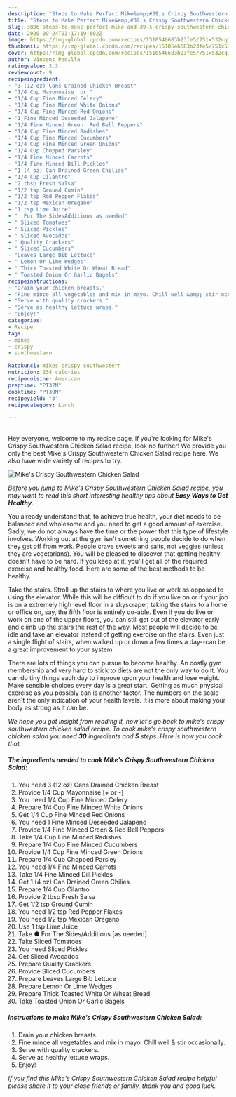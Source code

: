 ```yaml
---
description: "Steps to Make Perfect Mike&amp;#39;s Crispy Southwestern Chicken Salad"
title: "Steps to Make Perfect Mike&amp;#39;s Crispy Southwestern Chicken Salad"
slug: 3896-steps-to-make-perfect-mike-and-39-s-crispy-southwestern-chicken-salad
date: 2020-09-24T03:17:19.602Z
image: https://img-global.cpcdn.com/recipes/1510546683b23fe5/751x532cq70/mikes-crispy-southwestern-chicken-salad-recipe-main-photo.jpg
thumbnail: https://img-global.cpcdn.com/recipes/1510546683b23fe5/751x532cq70/mikes-crispy-southwestern-chicken-salad-recipe-main-photo.jpg
cover: https://img-global.cpcdn.com/recipes/1510546683b23fe5/751x532cq70/mikes-crispy-southwestern-chicken-salad-recipe-main-photo.jpg
author: Vincent Padilla
ratingvalue: 3.3
reviewcount: 9
recipeingredient:
- "3 (12 oz) Cans Drained Chicken Breast"
- "1/4 Cup Mayonnaise  or "
- "1/4 Cup Fine Minced Celery"
- "1/4 Cup Fine Minced White Onions"
- "1/4 Cup Fine Minced Red Onions"
- "1 Fine Minced Deseeded Jalapeno"
- "1/4 Fine Minced Green  Red Bell Peppers"
- "1/4 Cup Fine Minced Radishes"
- "1/4 Cup Fine Minced Cucumbers"
- "1/4 Cup Fine Minced Green Onions"
- "1/4 Cup Chopped Parsley"
- "1/4 Fine Minced Carrots"
- "1/4 Fine Minced Dill Pickles"
- "1 (4 oz) Can Drained Green Chilies"
- "1/4 Cup Cilantro"
- "2 tbsp Fresh Salsa"
- "1/2 tsp Ground Cumin"
- "1/2 tsp Red Pepper Flakes"
- "1/2 tsp Mexican Oregano"
- "1 tsp Lime Juice"
- "  For The SidesAdditions as needed"
- " Sliced Tomatoes"
- " Sliced Pickles"
- " Sliced Avocados"
- " Quality Crackers"
- " Sliced Cucumbers"
- "Leaves Large Bib Lettuce"
- " Lemon Or Lime Wedges"
- " Thick Toasted White Or Wheat Bread"
- " Toasted Onion Or Garlic Bagels"
recipeinstructions:
- "Drain your chicken breasts."
- "Fine mince all vegetables and mix in mayo. Chill well &amp; stir occasionally."
- "Serve with quality crackers."
- "Serve as healthy lettuce wraps."
- "Enjoy!"
categories:
- Recipe
tags:
- mikes
- crispy
- southwestern

katakunci: mikes crispy southwestern 
nutrition: 234 calories
recipecuisine: American
preptime: "PT32M"
cooktime: "PT39M"
recipeyield: "3"
recipecategory: Lunch

---
```

<br>
Hey everyone, welcome to my recipe page, if you're looking for Mike&#39;s Crispy Southwestern Chicken Salad recipe, look no further! We provide you only the best Mike&#39;s Crispy Southwestern Chicken Salad recipe here. We also have wide variety of recipes to try.
<br>


![Mike&#39;s Crispy Southwestern Chicken Salad](https://img-global.cpcdn.com/recipes/1510546683b23fe5/751x532cq70/mikes-crispy-southwestern-chicken-salad-recipe-main-photo.jpg)

<i>Before you jump to Mike&#39;s Crispy Southwestern Chicken Salad recipe, you may want to read this short interesting healthy tips about <strong>Easy Ways to Get Healthy</strong>.</i>

You already understand that, to achieve true health, your diet needs to be balanced and wholesome and you need to get a good amount of exercise. Sadly, we do not always have the time or the power that this type of lifestyle involves. Working out at the gym isn't something people decide to do when they get off from work. People crave sweets and salts, not veggies (unless they are vegetarians). You will be pleased to discover that getting healthy doesn't have to be hard. If you keep at it, you'll get all of the required exercise and healthy food. Here are some of the best methods to be healthy.

Take the stairs. Stroll up the stairs to where you live or work as opposed to using the elevator. While this will be difficult to do if you live on or if your job is on a extremely high level floor in a skyscraper, taking the stairs to a home or office on, say, the fifth floor is entirely do-able. Even if you do live or work on one of the upper floors, you can still get out of the elevator early and climb up the stairs the rest of the way. Most people will decide to be idle and take an elevator instead of getting exercise on the stairs. Even just a single flight of stairs, when walked up or down a few times a day--can be a great improvement to your system. 

There are lots of things you can pursue to become healthy. An costly gym membership and very hard to stick to diets are not the only way to do it. You can do tiny things each day to improve upon your health and lose weight. Make sensible choices every day is a great start. Getting as much physical exercise as you possibly can is another factor. The numbers on the scale aren't the only indication of your health levels. It is more about making your body as strong as it can be. 


<i>We hope you got insight from reading it, now let's go back to mike&#39;s crispy southwestern chicken salad recipe. To cook mike&#39;s crispy southwestern chicken salad you need <strong>30</strong> ingredients and <strong>5</strong> steps. Here is how you cook that.
</i>

##### The ingredients needed to cook Mike&#39;s Crispy Southwestern Chicken Salad:

1. You need 3 (12 oz) Cans Drained Chicken Breast
1. Provide 1/4 Cup Mayonnaise [+ or -]
1. You need 1/4 Cup Fine Minced Celery
1. Prepare 1/4 Cup Fine Minced White Onions
1. Get 1/4 Cup Fine Minced Red Onions
1. You need 1 Fine Minced Deseeded Jalapeno
1. Provide 1/4 Fine Minced Green &amp; Red Bell Peppers
1. Take 1/4 Cup Fine Minced Radishes
1. Prepare 1/4 Cup Fine Minced Cucumbers
1. Provide 1/4 Cup Fine Minced Green Onions
1. Prepare 1/4 Cup Chopped Parsley
1. You need 1/4 Fine Minced Carrots
1. Take 1/4 Fine Minced Dill Pickles
1. Get 1 (4 oz) Can Drained Green Chilies
1. Prepare 1/4 Cup Cilantro
1. Provide 2 tbsp Fresh Salsa
1. Get 1/2 tsp Ground Cumin
1. You need 1/2 tsp Red Pepper Flakes
1. You need 1/2 tsp Mexican Oregano
1. Use 1 tsp Lime Juice
1. Take  ● For The Sides/Additions [as needed]
1. Take  Sliced Tomatoes
1. You need  Sliced Pickles
1. Get  Sliced Avocados
1. Prepare  Quality Crackers
1. Provide  Sliced Cucumbers
1. Prepare Leaves Large Bib Lettuce
1. Prepare  Lemon Or Lime Wedges
1. Prepare  Thick Toasted White Or Wheat Bread
1. Take  Toasted Onion Or Garlic Bagels


##### Instructions to make Mike&#39;s Crispy Southwestern Chicken Salad:

1. Drain your chicken breasts.
1. Fine mince all vegetables and mix in mayo. Chill well &amp; stir occasionally.
1. Serve with quality crackers.
1. Serve as healthy lettuce wraps.
1. Enjoy!


<i>If you find this Mike&#39;s Crispy Southwestern Chicken Salad recipe helpful please share it to your close friends or family, thank you and good luck.</i>
